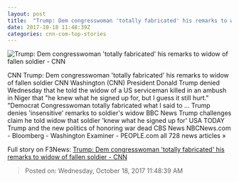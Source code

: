 ```yaml
---
layout: post
title:  "Trump: Dem congresswoman 'totally fabricated' his remarks to widow of fallen soldier - CNN"
date: 2017-10-18 11:48:39Z
categories: cnn-com-top-stories
---
```


![Trump: Dem congresswoman 'totally fabricated' his remarks to widow of fallen soldier - CNN](http://cdn.cnn.com/cnnnext/dam/assets/171017234240-frederica-wilson-super-tease.jpg)

CNN Trump: Dem congresswoman 'totally fabricated' his remarks to widow of fallen soldier CNN Washington (CNN) President Donald Trump denied Wednesday that he told the widow of a US serviceman killed in an ambush in Niger that "he knew what he signed up for, but I guess it still hurt." "Democrat Congresswoman totally fabricated what I said to ... Trump denies 'insensitive' remarks to soldier's widow BBC News Trump challenges claim he told widow that soldier 'knew what he signed up for' USA TODAY Trump and the new politics of honoring war dead CBS News NBCNews.com - Bloomberg - Washington Examiner - PEOPLE.com all 728 news articles »


Full story on F3News: [Trump: Dem congresswoman 'totally fabricated' his remarks to widow of fallen soldier - CNN](http://www.f3nws.com/n/mzDKGE)

> Posted on: Wednesday, October 18, 2017 11:48:39 AM
